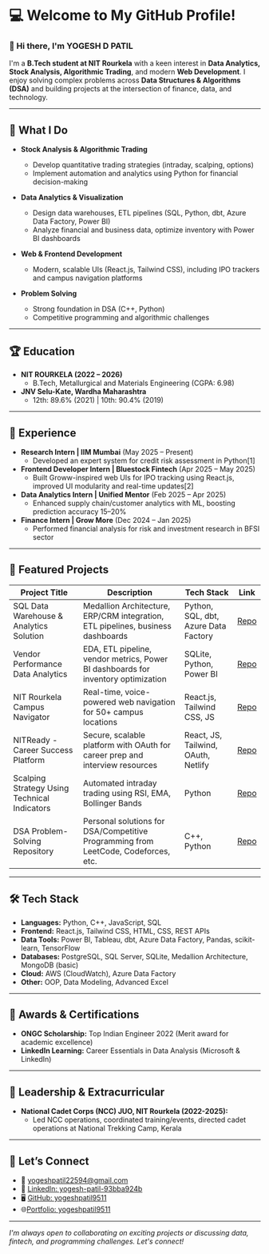 # 💻 Welcome to My GitHub Profile!

### 👋 Hi there, I'm YOGESH D PATIL

I'm a **B.Tech student at NIT Rourkela** with a keen interest in **Data Analytics, Stock Analysis, Algorithmic Trading**, and modern **Web Development**. I enjoy solving complex problems across **Data Structures & Algorithms (DSA)** and building projects at the intersection of finance, data, and technology.

---

## 🚀 What I Do

- **Stock Analysis & Algorithmic Trading**
    - Develop quantitative trading strategies (intraday, scalping, options)
    - Implement automation and analytics using Python for financial decision-making

- **Data Analytics & Visualization**
    - Design data warehouses, ETL pipelines (SQL, Python, dbt, Azure Data Factory, Power BI)
    - Analyze financial and business data, optimize inventory with Power BI dashboards

- **Web & Frontend Development**
    - Modern, scalable UIs (React.js, Tailwind CSS), including IPO trackers and campus navigation platforms

- **Problem Solving**
    - Strong foundation in DSA (C++, Python)
    - Competitive programming and algorithmic challenges

---

## 🏆 Education

- **NIT ROURKELA (2022 – 2026)**
    - B.Tech, Metallurgical and Materials Engineering (CGPA: 6.98)
- **JNV Selu-Kate, Wardha Maharashtra**
    - 12th: 89.6% (2021) | 10th: 90.4% (2019)

---

## 💼 Experience

- **Research Intern | IIM Mumbai** (May 2025 – Present)
    - Developed an expert system for credit risk assessment in Python[1]
- **Frontend Developer Intern | Bluestock Fintech** (Apr 2025 – May 2025)
    - Built Groww-inspired web UIs for IPO tracking using React.js, improved UI modularity and real-time updates[2]
- **Data Analytics Intern | Unified Mentor** (Feb 2025 – Apr 2025)
    - Enhanced supply chain/customer analytics with ML, boosting prediction accuracy 15–20%
- **Finance Intern | Grow More** (Dec 2024 – Jan 2025)
    - Performed financial analysis for risk and investment research in BFSI sector

---

## 🌟 Featured Projects

| Project Title                                              | Description                                                                                                             | Tech Stack                             | Link                   |
|-----------------------------------------------------------|-------------------------------------------------------------------------------------------------------------------------|-----------------------------------------|------------------------|
| SQL Data Warehouse & Analytics Solution                    | Medallion Architecture, ERP/CRM integration, ETL pipelines, business dashboards                                         | Python, SQL, dbt, Azure Data Factory    | [Repo](#)              |
| Vendor Performance Data Analytics                          | EDA, ETL pipeline, vendor metrics, Power BI dashboards for inventory optimization                                       | SQLite, Python, Power BI                | [Repo](#)              |
| NIT Rourkela Campus Navigator                             | Real-time, voice-powered web navigation for 50+ campus locations                                                        | React.js, Tailwind CSS, JS              | [Repo](#)              |
| NITReady - Career Success Platform                        | Secure, scalable platform with OAuth for career prep and interview resources                                            | React, JS, Tailwind, OAuth, Netlify     | [Repo](#)              |
| Scalping Strategy Using Technical Indicators              | Automated intraday trading using RSI, EMA, Bollinger Bands                                                             | Python                                  | [Repo](#)              |
| DSA Problem-Solving Repository                            | Personal solutions for DSA/Competitive Programming from LeetCode, Codeforces, etc.                                      | C++, Python                             | [Repo](#)              |

---

## 🛠️ Tech Stack

- **Languages:** Python, C++, JavaScript, SQL
- **Frontend:** React.js, Tailwind CSS, HTML, CSS, REST APIs
- **Data Tools:** Power BI, Tableau, dbt, Azure Data Factory, Pandas, scikit-learn, TensorFlow
- **Databases:** PostgreSQL, SQL Server, SQLite, Medallion Architecture, MongoDB (basic)
- **Cloud:** AWS (CloudWatch), Azure Data Factory
- **Other:** OOP, Data Modeling, Advanced Excel

---

## 🏅 Awards & Certifications

- **ONGC Scholarship:** Top Indian Engineer 2022 (Merit award for academic excellence)
- **LinkedIn Learning:** Career Essentials in Data Analysis (Microsoft & LinkedIn)

---

## 🌱 Leadership & Extracurricular

- **National Cadet Corps (NCC) JUO, NIT Rourkela (2022-2025):**
  - Led NCC operations, coordinated training/events, directed cadet operations at National Trekking Camp, Kerala

---

## 🤝 Let’s Connect

- 📧 [yogeshpatil22594@gmail.com](mailto:yogeshpatil22594@gmail.com)
- 💼 [LinkedIn: yogesh-patil-93bba924b](https://www.linkedin.com/in/yogesh-patil-93bba924b)
- 🖥️ [GitHub: yogeshpatil9511](https://github.com/yogeshpatil9511)
- 🌐[Portfolio: yogeshpatil9511]((https://wondrous-rolypoly-5783bb.netlify.app/))


---

_I'm always open to collaborating on exciting projects or discussing data, fintech, and programming challenges. Let's connect!_




